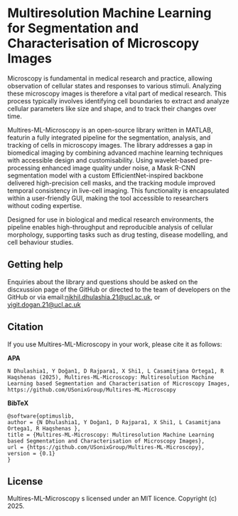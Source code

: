 # Multiresolution Machine Learning for Segmentation and Characterisation of Microscopy Images
Microscopy is fundamental in medical research and practice, allowing observation of cellular states and responses to various stimuli. Analyzing these microscopy images is therefore a vital part of medical research. This process typically involves identifying cell boundaries to extract and analyze cellular parameters like size and shape, and to track their changes over time.

Multires-ML-Microscopy is an open-source library written in MATLAB, featurin a fully integrated pipeline for the segmentation, analysis, and tracking of cells in microscopy images. The library addresses a gap in biomedical imaging by combining advanced machine learning techniques with accessible design and customisability. Using wavelet-based pre-processing enhanced image quality under noise, a Mask R-CNN segmentation model with a custom EfficientNet-inspired backbone delivered high-precision cell masks, and the tracking module improved temporal consistency in live-cell imaging. This functionality is encapsulated within a user-friendly GUI, making the tool accessible to researchers without coding expertise.

Designed for use in biological and medical research environments, the pipeline enables high-throughput and reproducible analysis of cellular morphology, supporting tasks such as drug testing, disease modelling, and cell behaviour studies.

## Getting help
Enquiries about the library and questions should be asked on the discxussion page of the GitHub or directed to the team of developers on the GitHub or via email:nikhil.dhulashia.21@ucl.ac.uk, or yigit.dogan.21@ucl.ac.uk

## Citation
If you use Multires-ML-Microscopy in your work, please cite it as follows:

**APA**
```
N Dhulashia1, Y Doğan1, D Rajpara1, X Shi1, L Casamitjana Ortega1, R Haqshenas (2025), Multires-ML-Microscopy: Multiresolution Machine Learning based Segmentation and Characterisation of Microscopy Images, https://github.com/USonixGroup/Multires-ML-Microscopy
```

**BibTeX**
```
@software{optimuslib,
author = {N Dhulashia1, Y Doğan1, D Rajpara1, X Shi1, L Casamitjana Ortega1, R Haqshenas },
title = {Multires-ML-Microscopy: Multiresolution Machine Learning based Segmentation and Characterisation of Microscopy Images},
url = {https://github.com/USonixGroup/Multires-ML-Microscopy},
version = {0.1}
}
```
## License
Multires-ML-Microscopy s licensed under an MIT licence.
Copyright (c) 2025.
